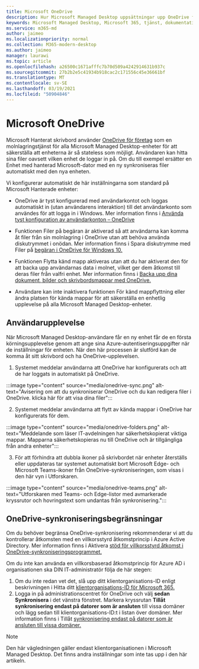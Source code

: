 ```yaml
---
title: Microsoft OneDrive
description: Hur Microsoft Managed Desktop uppsättningar upp OneDrive för registrerade enheter
keywords: Microsoft Managed Desktop, Microsoft 365, tjänst, dokumentation, appar, verksamhetsbaserade appar, verksamhetsbaserade appar
ms.service: m365-md
author: jaimeo
ms.localizationpriority: normal
ms.collection: M365-modern-desktop
ms.author: jaimeo
manager: laurawi
ms.topic: article
ms.openlocfilehash: a26500c1671afffc7b70d509a4242914631b937c
ms.sourcegitcommit: 27b2b2e5c41934b918cac2c171556c45e36661bf
ms.translationtype: MT
ms.contentlocale: sv-SE
ms.lasthandoff: 03/19/2021
ms.locfileid: "50904846"
---
```

# <a name="microsoft-onedrive"></a>Microsoft OneDrive

Microsoft Hanterat skrivbord använder [OneDrive för företag](/onedrive/plan-onedrive-enterprise) som en molnlagringstjänst för alla Microsoft Managed Desktop-enheter för att säkerställa att enheterna är så stateless som möjligt. Användaren kan hitta sina filer oavsett vilken enhet de loggar in på. Om du till exempel ersätter en Enhet med hanterad Microsoft-dator med en ny synkroniseras filer automatiskt med den nya enheten.

Vi konfigurerar automatiskt de här inställningarna som standard på Microsoft Hanterade enheter:

- OneDrive är tyst konfigurerad med användarkontot och loggas automatiskt in (utan användarens interaktion) till det användarkonto som användes för att logga in i Windows. Mer information finns i [Använda tyst konfiguration av användarkonton – OneDrive](/onedrive/use-silent-account-configuration)

- Funktionen Filer på begäran är aktiverad så att användarna kan komma åt filer från sin molnlagring i OneDrive utan att behöva använda diskutrymmet i onödan. Mer information finns i Spara diskutrymme med Filer på [begäran i OneDrive för Windows 10.](https://support.microsoft.com/office/save-disk-space-with-onedrive-files-on-demand-for-windows-10-0e6860d3-d9f3-4971-b321-7092438fb38e)

- Funktionen Flytta känd mapp aktiveras utan att du har aktiverat den för att backa upp användarnas data i molnet, vilket ger dem åtkomst till deras filer från valfri enhet. Mer information finns i [Backa upp dina dokument, bilder och skrivbordsmappar med OneDrive.](https://support.microsoft.com/office/back-up-your-documents-pictures-and-desktop-folders-with-onedrive-d61a7930-a6fb-4b95-b28a-6552e77c3057)

- Användare kan inte inaktivera funktionen För känd mappflyttning eller ändra platsen för kända mappar för att säkerställa en enhetlig upplevelse på alla Microsoft Managed Desktop-enheter.

## <a name="user-experience"></a>Användarupplevelse

När Microsoft Managed Desktop-användare får en ny enhet får de en första körningsupplevelse genom att ange sina Azure-autentiseringsuppgifter när de inställningar för enheten. När den här processen är slutförd kan de komma åt sitt skrivbord och ha OneDrive-upplevelsen.

1. Systemet meddelar användarna att OneDrive har konfigurerats och att de har loggats in automatiskt på OneDrive.

:::image type="content" source="media/onedrive-sync.png" alt-text="Avisering om att du synkroniserar OneDrive och du kan redigera filer i OneDrive. klicka här för att visa dina filer":::

2. Systemet meddelar användarna att flytt av kända mappar i OneDrive har konfigurerats för dem.

:::image type="content" source="media/onedrive-folders.png" alt-text="Meddelande som läser IT-avdelningen har säkerhetskopierat viktiga mappar. Mapparna säkerhetskopieras nu till OneDrive och är tillgängliga från andra enheter":::

3. För att förhindra att dubbla ikoner på skrivbordet när enheter återställs eller uppdateras tar systemet automatiskt bort Microsoft Edge- och Microsoft Teams-ikoner från OneDrive-synkroniseringen, som visas i den här vyn i Utforskaren.

:::image type="content" source="media/onedrive-teams.png" alt-text="Utforskaren med Teams- och Edge-listor med avmarkerade kryssrutor och hovringstext som undantas från synkronisering.":::


## <a name="onedrive-sync-restrictions"></a>OneDrive-synkroniseringsbegränsningar

Om du behöver begränsa OneDrive-synkronisering rekommenderar vi att du kontrollerar åtkomsten med en villkorsstyrd åtkomstprincip i Azure Active Directory. Mer information finns i Aktivera [stöd för villkorsstyrd åtkomst i OneDrive-synkroniseringsprogrammet.](/onedrive/enable-conditional-access)

Om du inte kan använda en villkorsbaserad åtkomstprincip för Azure AD i organisationen ska DIN IT-administratör följa de här stegen:

1. Om du inte redan vet det, slå upp ditt klientorganisations-ID enligt beskrivningen i Hitta ditt [klientorganisations-ID för Microsoft 365.](/onedrive/find-your-office-365-tenant-id)
2. Logga in på administrationscentret för OneDrive och välj **sedan Synkronisera** i det vänstra fönstret. Markera kryssrutan **Tillåt synkronisering endast på datorer som är ansluten** till vissa domäner och lägg sedan till klientorganisations-ID:t i listan över domäner. Mer information finns i Tillåt [synkronisering endast på datorer som är ansluten till vissa domäner.](/onedrive/allow-syncing-only-on-specific-domains)

> [!NOTE]
> Den här vägledningen gäller endast klientorganisationen i Microsoft Managed Desktop. Det finns andra inställningar som inte tas upp i den här artikeln.